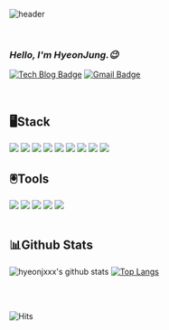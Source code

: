 ![header](https://capsule-render.vercel.app/api?type=Waving&color=timeGradient&height=220&section=header&text=Welcome&nbsp;to&nbsp;my&nbsp;GitHub&fontSize=45&fontAlign=66&descAlign=150)

<br/>

  
 ### _Hello, I'm HyeonJung.😉_ 
[![Tech Blog Badge](https://img.shields.io/badge/Velog-20C997?style=flat&logo=Velog&logoColor=white&link=https://velog.io/@suswjd/)](https://velog.io/@suswjd/)
[![Gmail Badge](https://img.shields.io/badge/Gmail-d14836?style=flat-square&logo=Gmail&logoColor=white&link=mailto:hyeonjxxx@gmail.com)](mailto:hyeonjxxx@gmail.com)
  
<br/>
  
## 🖥️Stack
<div align=left>
  <img src="https://img.shields.io/badge/JAVA-007396?style=flat&logo=JAVA&logoColor=white"> 
  <img src="https://img.shields.io/badge/Spring-6DB33F?style=flat&logo=Spring&logoColor=white">
  <img src="https://img.shields.io/badge/Oracle-F80000?style=flat&logo=Oracle&logoColor=white">
  <img src="https://img.shields.io/badge/MySQL-4479A1?style=flat&logo=MySQL&logoColor=white">
  <img src="https://img.shields.io/badge/JavaScript-F7DF1E?style=flat&logo=JavaScript&logoColor=white">
  <img src="https://img.shields.io/badge/CSS3-1572B6?style=flat&logo=CSS3&logoColor=white">
  <img src="https://img.shields.io/badge/HTML5-E34F26?style=flat&logo=HTML5&logoColor=white">
  <img src="https://img.shields.io/badge/jQuery-0769AD?style=flat&logo=jQuery&logoColor=white">
  <img src="https://img.shields.io/badge/Apache Tomcat-F8DC75?style=flat&logo=Apache Tomcat&logoColor=white">

  <br/>

  ## 🖲️Tools
  <img src="https://img.shields.io/badge/IntelliJ IDEA-000000?style=flat&logo=IntelliJ IDEA&logoColor=white">
  <img src="https://img.shields.io/badge/Eclipse IDE-2C2255?style=flat&logo=Eclipse IDE&logoColor=white">  
  <img src="https://img.shields.io/badge/Visual Studio Code-007ACC?style=flat&logo=Visual Studio Code&logoColor=white">
  <img src="https://img.shields.io/badge/GitHub-181717?style=flat&logo=GitHub&logoColor=white">
  <img src="https://img.shields.io/badge/GitLab-FC6D26?style=flat&logo=GitLab&logoColor=white">

</div>

<br/>

## 📊Github Stats  
![hyeonjxxx's github stats](https://github-readme-stats.vercel.app/api?username=hyeonjxxx&show_icons=true)
[![Top Langs](https://github-readme-stats.vercel.app/api/top-langs/?username=hyeonjxxx&langs_count=8&layout=compact)](https://github.com/hyeonjxxx/github-readme-stats)

<br/>

<!--   ## 🥉Backjoon sloved rank
  [![Solved.ac Profile](http://mazassumnida.wtf/api/v2/generate_badge?boj=suswjd)](https://solved.ac/suswjd/)
   <img src="http://mazandi.herokuapp.com/api?handle=suswjd&theme=warm"/>   // 백준 커밋으로 노출
 -->
  <br/>  



![Hits](https://hits.seeyoufarm.com/api/count/incr/badge.svg?url=https%3A%2F%2Fgithub.com%2Fhyeonjxxx%2Fhyeonjxxx&count_bg=%2368B4DE&title_bg=%23555555&icon=github.svg&icon_color=%23E7E7E7&title=GitHub&edge_flat=false)
